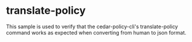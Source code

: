 # translate-policy

This sample is used to verify that the cedar-policy-cli's translate-policy command works as expected when converting from human to json format.
